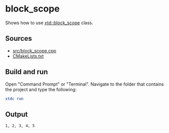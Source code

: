 # block_scope

Shows how to use [xtd::block_scope](https://gammasoft71.github.io/xtd/reference_guides/latest/block__scope_8h.html) class.

## Sources

* [src/block_scope.cpp](src/block_scope.cpp)
* [CMakeLists.txt](CMakeLists.txt)

## Build and run

Open "Command Prompt" or "Terminal". Navigate to the folder that contains the project and type the following:

```cmake
xtdc run
```

## Output

```
1, 2, 3, 4, 5
```
